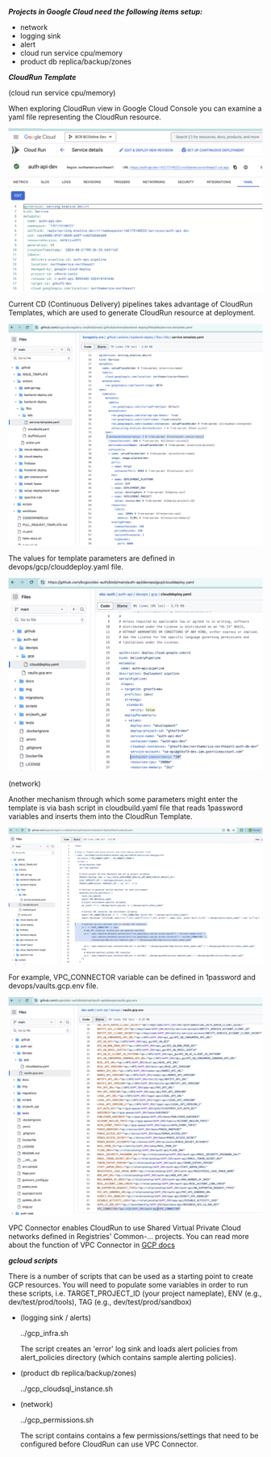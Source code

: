 ***Projects in Google Cloud need the following items setup:***

- network
- logging sink
- alert
- cloud run service cpu/memory
- product db replica/backup/zones


***CloudRun Template***

(cloud run service cpu/memory)

When exploring CloudRun view in Google Cloud Console you can examine a yaml file representing the CloudRun resource.

![cloudrun.yaml](./images/cloudrun_yaml.png)

Current CD (Continuous Delivery) pipelines takes advantage of CloudRun Templates, which are used to generate CloudRun resource at deployment.

![servicetemplate.yaml](./images/servicetemplate_yaml.png)


The values for template parameters are defined in devops/gcp/clouddeploy.yaml file.

![clouddeploy.yaml](./images/clouddeploy_yaml.png)

(network)

Another mechanism through which some parameters might enter the template is via bash script in cloudbuild.yaml file that reads 1password variables and inserts them into the CloudRun Template.

![cloudbuild.yaml](./images/cloudbuild_yaml.png)

For example, VPC_CONNECTOR variable can be defined in 1password and devops/vaults.gcp.env file.

![cloudbuild.yaml](./images/vaultsgcpenv.png)

VPC Connector enables CloudRun to use Shared Virtual Private Cloud networks defined in Registries' Common-... projects. You can read more about the function of VPC Connector in [GCP docs](https://cloud.google.com/vpc/docs/serverless-vpc-access)


***gcloud scripts***

There is a number of scripts that can be used as a starting point to create GCP resources.
You will need to populate some variables in order to run these scripts, i.e. TARGET_PROJECT_ID (your project nameplate), ENV (e.g., dev/test/prod/tools), TAG (e.g., dev/test/prod/sandbox)

- (logging sink / alerts)

  ../gcp_infra.sh

  The script creates an 'error' log sink and loads alert policies from alert_policies directory (which contains sample alerting policies).

- (product db replica/backup/zones)

  ../gcp_cloudsql_instance.sh

- (network)

  ../gcp_permissions.sh

  The script contains contains a few permissions/settings that need to be configured before CloudRun can use VPC Connector.
